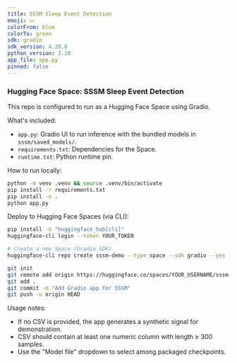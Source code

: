 ```yaml
---
title: SSSM Sleep Event Detection
emoji: 💤
colorFrom: blue
colorTo: green
sdk: gradio
sdk_version: 4.28.0
python_version: 3.10
app_file: app.py
pinned: false
---
```


### Hugging Face Space: SSSM Sleep Event Detection

This repo is configured to run as a Hugging Face Space using Gradio.

What's included:
- `app.py`: Gradio UI to run inference with the bundled models in `sssm/saved_models/`.
- `requirements.txt`: Dependencies for the Space.
- `runtime.txt`: Python runtime pin.

How to run locally:

```bash
python -m venv .venv && source .venv/bin/activate
pip install -r requirements.txt
pip install -e .
python app.py
```

Deploy to Hugging Face Spaces (via CLI):

```bash
pip install -U "huggingface_hub[cli]"
huggingface-cli login --token YOUR_TOKEN

# Create a new Space (Gradio SDK)
huggingface-cli repo create sssm-demo --type space --sdk gradio --yes

git init
git remote add origin https://huggingface.co/spaces/YOUR_USERNAME/sssm-demo
git add .
git commit -m "Add Gradio app for SSSM"
git push -u origin HEAD
```

Usage notes:
- If no CSV is provided, the app generates a synthetic signal for demonstration.
- CSV should contain at least one numeric column with length ≥ 300 samples.
- Use the "Model file" dropdown to select among packaged checkpoints.

